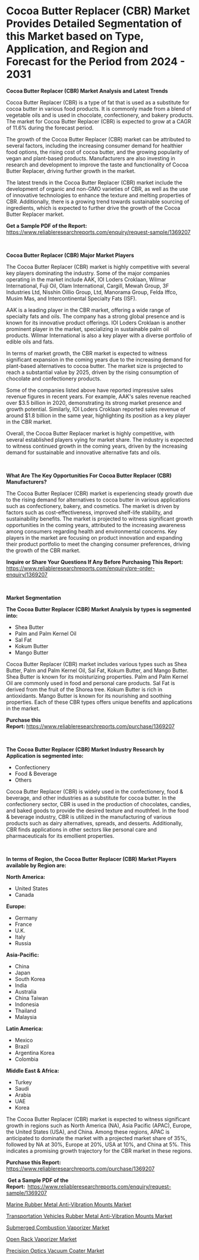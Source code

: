 <p><h1>Cocoa Butter Replacer (CBR) Market Provides Detailed Segmentation of this Market based on Type, Application, and Region and Forecast for the Period from 2024 - 2031</h1></p><p><strong>Cocoa Butter Replacer (CBR) Market Analysis and Latest Trends</strong></p>
<p><p>Cocoa Butter Replacer (CBR) is a type of fat that is used as a substitute for cocoa butter in various food products. It is commonly made from a blend of vegetable oils and is used in chocolate, confectionery, and bakery products. The market for Cocoa Butter Replacer (CBR) is expected to grow at a CAGR of 11.6% during the forecast period.</p><p>The growth of the Cocoa Butter Replacer (CBR) market can be attributed to several factors, including the increasing consumer demand for healthier food options, the rising cost of cocoa butter, and the growing popularity of vegan and plant-based products. Manufacturers are also investing in research and development to improve the taste and functionality of Cocoa Butter Replacer, driving further growth in the market.</p><p>The latest trends in the Cocoa Butter Replacer (CBR) market include the development of organic and non-GMO varieties of CBR, as well as the use of innovative technologies to enhance the texture and melting properties of CBR. Additionally, there is a growing trend towards sustainable sourcing of ingredients, which is expected to further drive the growth of the Cocoa Butter Replacer market.</p></p>
<p><strong>Get a Sample PDF of the Report:&nbsp;</strong> <a href="https://www.reliableresearchreports.com/enquiry/request-sample/1369207">https://www.reliableresearchreports.com/enquiry/request-sample/1369207</a></p>
<p>&nbsp;</p>
<p><strong>Cocoa Butter Replacer (CBR) Major Market Players</strong></p>
<p><p>The Cocoa Butter Replacer (CBR) market is highly competitive with several key players dominating the industry. Some of the major companies operating in the market include AAK, IOI Loders Croklaan, Wilmar International, Fuji Oil, Olam International, Cargill, Mewah Group, 3F Industries Ltd, Nisshin Oillio Group, Ltd, Manorama Group, Felda Iffco, Musim Mas, and Intercontinental Specialty Fats (ISF).</p><p>AAK is a leading player in the CBR market, offering a wide range of specialty fats and oils. The company has a strong global presence and is known for its innovative product offerings. IOI Loders Croklaan is another prominent player in the market, specializing in sustainable palm oil products. Wilmar International is also a key player with a diverse portfolio of edible oils and fats.</p><p>In terms of market growth, the CBR market is expected to witness significant expansion in the coming years due to the increasing demand for plant-based alternatives to cocoa butter. The market size is projected to reach a substantial value by 2025, driven by the rising consumption of chocolate and confectionery products.</p><p>Some of the companies listed above have reported impressive sales revenue figures in recent years. For example, AAK's sales revenue reached over $3.5 billion in 2020, demonstrating its strong market presence and growth potential. Similarly, IOI Loders Croklaan reported sales revenue of around $1.8 billion in the same year, highlighting its position as a key player in the CBR market.</p><p>Overall, the Cocoa Butter Replacer market is highly competitive, with several established players vying for market share. The industry is expected to witness continued growth in the coming years, driven by the increasing demand for sustainable and innovative alternative fats and oils.</p></p>
<p>&nbsp;</p>
<p><strong>What Are The Key Opportunities For Cocoa Butter Replacer (CBR) Manufacturers?</strong></p>
<p><p>The Cocoa Butter Replacer (CBR) market is experiencing steady growth due to the rising demand for alternatives to cocoa butter in various applications such as confectionery, bakery, and cosmetics. The market is driven by factors such as cost-effectiveness, improved shelf-life stability, and sustainability benefits. The market is projected to witness significant growth opportunities in the coming years, attributed to the increasing awareness among consumers regarding health and environmental concerns. Key players in the market are focusing on product innovation and expanding their product portfolio to meet the changing consumer preferences, driving the growth of the CBR market.</p></p>
<p><strong>Inquire or Share Your Questions If Any Before Purchasing This Report:</strong> <a href="https://www.reliableresearchreports.com/enquiry/pre-order-enquiry/1369207">https://www.reliableresearchreports.com/enquiry/pre-order-enquiry/1369207</a></p>
<p>&nbsp;</p>
<p><strong>Market Segmentation</strong></p>
<p><strong>The Cocoa Butter Replacer (CBR) Market Analysis by types is segmented into:</strong></p>
<p><ul><li>Shea Butter</li><li>Palm and Palm Kernel Oil</li><li>Sal Fat</li><li>Kokum Butter</li><li>Mango Butter</li></ul></p>
<p><p>Cocoa Butter Replacer (CBR) market includes various types such as Shea Butter, Palm and Palm Kernel Oil, Sal Fat, Kokum Butter, and Mango Butter. Shea Butter is known for its moisturizing properties. Palm and Palm Kernel Oil are commonly used in food and personal care products. Sal Fat is derived from the fruit of the Shorea tree. Kokum Butter is rich in antioxidants. Mango Butter is known for its nourishing and soothing properties. Each of these CBR types offers unique benefits and applications in the market.</p></p>
<p><strong>Purchase this Report:&nbsp;</strong><a href="https://www.reliableresearchreports.com/purchase/1369207">https://www.reliableresearchreports.com/purchase/1369207</a></p>
<p>&nbsp;</p>
<p><strong>The Cocoa Butter Replacer (CBR) Market Industry Research by Application is segmented into:</strong></p>
<p><ul><li>Confectionery</li><li>Food & Beverage</li><li>Others</li></ul></p>
<p><p>Cocoa Butter Replacer (CBR) is widely used in the confectionery, food & beverage, and other industries as a substitute for cocoa butter. In the confectionery sector, CBR is used in the production of chocolates, candies, and baked goods to provide the desired texture and mouthfeel. In the food & beverage industry, CBR is utilized in the manufacturing of various products such as dairy alternatives, spreads, and desserts. Additionally, CBR finds applications in other sectors like personal care and pharmaceuticals for its emollient properties.</p></p>
<p>&nbsp;</p>
<p><strong>In terms of Region, the Cocoa Butter Replacer (CBR) Market Players available by Region are:</strong></p>
<p>
    <p> <strong> North America: </strong>
        <ul>
            <li>United States</li>
            <li>Canada</li>
        </ul>
        </p> 
    <p> <strong> Europe: </strong>
        <ul>
            <li>Germany</li>
            <li>France</li>
            <li>U.K.</li>
            <li>Italy</li>
            <li>Russia</li>
        </ul>
        </p> 
    <p> <strong> Asia-Pacific: </strong>
        <ul>
            <li>China</li>
            <li>Japan</li>
            <li>South Korea</li>
            <li>India</li>
            <li>Australia</li>
            <li>China Taiwan</li>
            <li>Indonesia</li>
            <li>Thailand</li>
            <li>Malaysia</li>
        </ul>
        </p> 
    <p> <strong> Latin America: </strong>
        <ul>
            <li>Mexico</li>
            <li>Brazil</li>
            <li>Argentina Korea</li>
            <li>Colombia</li>
        </ul>
        </p> 
    <p> <strong> Middle East & Africa: </strong>
        <ul>
            <li>Turkey</li>
            <li>Saudi</li>
            <li>Arabia</li>
            <li>UAE</li>
            <li>Korea</li>
        </ul>
    </p>
    </p>
<p><p>The Cocoa Butter Replacer (CBR) market is expected to witness significant growth in regions such as North America (NA), Asia Pacific (APAC), Europe, the United States (USA), and China. Among these regions, APAC is anticipated to dominate the market with a projected market share of 35%, followed by NA at 30%, Europe at 20%, USA at 10%, and China at 5%. This indicates a promising growth trajectory for the CBR market in these regions.</p></p>
<p><strong>Purchase this Report: </strong><a href="https://www.reliableresearchreports.com/purchase/1369207">https://www.reliableresearchreports.com/purchase/1369207</a></p>
<p>&nbsp;<strong>Get a Sample PDF of the Report:&nbsp;&nbsp;</strong><a href="https://www.reliableresearchreports.com/enquiry/request-sample/1369207">https://www.reliableresearchreports.com/enquiry/request-sample/1369207</a></p>
<p><strong></strong></p>
<p><p><a href="https://issuu.com/reportprime-2/docs/marine-rubber-metal-anti-vibration-mounts-market-s">Marine Rubber Metal Anti-Vibration Mounts Market</a></p><p><a href="https://issuu.com/reportprime-2/docs/transportation-vehicles-rubber-metal-anti-vibratio">Transportation Vehicles Rubber Metal Anti-Vibration Mounts Market</a></p><p><a href="https://medium.com/@itzelheller546/submerged-combustion-vaporizer-market-competitive-analysis-market-trends-and-forecast-to-2031-4f3547717868">Submerged Combustion Vaporizer Market</a></p><p><a href="https://medium.com/@itzelheller546/open-rack-vaporizer-market-outlook-industry-overview-and-forecast-2024-to-2031-38631fd8ce56">Open Rack Vaporizer Market</a></p><p><a href="https://medium.com/@tammyjones1939/precision-optics-vacuum-coater-market-size-cagr-trends-2024-2030-c660d106ee23">Precision Optics Vacuum Coater Market</a></p></p>